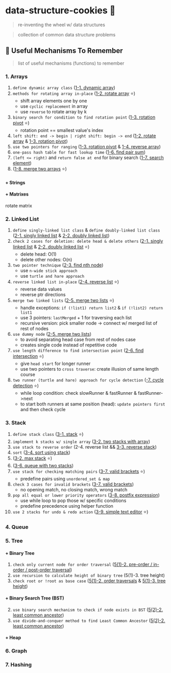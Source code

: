 # data-structure-cookies :cookie:
> re-inventing the wheel w/ data structures

> collection of common data structure problems

## :wrench: Useful Mechanisms To Remember
> list of useful mechanisms (functions) to remember

### 1. Arrays
1. `define dynamic array class` ([1-1. dynamic array](https://github.com/JiwoonKim/data-structure-cookies/blob/master/1_arrays/1_dynamic_array.cpp))
2. `methods for rotating array in-place` ([1-2. rotate array](https://github.com/JiwoonKim/data-structure-cookies/blob/master/1_arrays/2_rotate_array_right.cpp) :star:)
    - shift array elements one by one
    - use `cyclic replacement` in array
    - use `reverse` to rotate array by k
3. `binary search for condition to find rotation point` ([1-3. rotation pivot](https://github.com/JiwoonKim/data-structure-cookies/blob/master/1_arrays/3_rotation_pivot.cpp) :star:)
    - rotation point == smallest value's index
4. `left shift: end -> begin | right shift: begin -> end` ([1-2. rotate array](https://github.com/JiwoonKim/data-structure-cookies/blob/master/1_arrays/2_rotate_array_right.cpp) & [1-3. rotation pivot](https://github.com/JiwoonKim/data-structure-cookies/blob/master/1_arrays/4_reverse_array.cpp))
5. `use two pointers for ranging` ([1-3. rotation pivot](https://github.com/JiwoonKim/data-structure-cookies/blob/master/1_arrays/4_reverse_array.cpp) & [1-4. reverse array](https://github.com/JiwoonKim/data-structure-cookies/blob/master/1_arrays/4_reverse_array.cpp))
6. `one-pass hash table for fast lookup time` ([1-6. find pair sum](https://github.com/JiwoonKim/data-structure-cookies/blob/master/1_arrays/6_find_pair_sum.cpp))
7. `(left <= right)` and `return false at end` for binary search ([1-7. search element](https://github.com/JiwoonKim/data-structure-cookies/blob/master/1_arrays/7_search_element.cpp))
8. ([1-8. merge two arrays](https://github.com/JiwoonKim/data-structure-cookies/blob/master/1_arrays/8_merge_two_arrays.cpp) :star:)

#### + Strings


#### + Matrixes
rotate matrix

### 2. Linked List
1. `define singly-linked list class` & `define doubly-linked list class`  ([2-1. singly linked list](https://github.com/JiwoonKim/data-structure-cookies/blob/master/2_linked_lists/1_singly_linked_list.cpp) & [2-2. doubly linked list](https://github.com/JiwoonKim/data-structure-cookies/blob/master/2_linked_lists/2_doubly_linked_list.cpp))
2. `check 2 cases for deletion: delete head & delete others` ([2-1. singly linked list](https://github.com/JiwoonKim/data-structure-cookies/blob/master/2_linked_lists/1_singly_linked_list.cpp) & [2-2. doubly linked list](https://github.com/JiwoonKim/data-structure-cookies/blob/master/2_linked_lists/2_doubly_linked_list.cpp) :star:)
    - delete head: O(1)
    - delete other nodes: O(n)
3. `two pointer technique` ([2-3. find nth node](https://github.com/JiwoonKim/data-structure-cookies/blob/master/2_linked_lists/3_find_nth_node.cpp))
    - use `n-wide stick approach`
    - use `turtle and hare approach`
4. `reverse linked list in-place` ([2-4. reverse list](https://github.com/JiwoonKim/data-structure-cookies/blob/master/2_linked_lists/4_reverse_list.cpp) :star:)
    - reverse data values
    - reverse ptr directions
5. `merge two linked lists` ([2-5. merge two lists](https://github.com/JiwoonKim/data-structure-cookies/blob/master/2_linked_lists/5_merge_two_lists.cpp) :star:)
    - handle exceptions: `if (!list1) return list2` & `if (!list2) return list1`
    - use 3 pointers: `lastMerged` + 1 for traversing each list
    - recursive version: pick smaller node -> connect w/ merged list of rest of nodes
6. `use dummy node` ([2-5. merge two lists](https://github.com/JiwoonKim/data-structure-cookies/blob/master/2_linked_lists/5_merge_two_lists.cpp))
    - to avoid separating head case from rest of nodes case
    - creates single code instead of repetitive code
7. `use length difference to find intersection point` ([2-6. find intersection](https://github.com/JiwoonKim/data-structure-cookies/blob/master/2_linked_lists/6_find_intersection.cpp) :star:)
    - give `head start` for longer runner
    - use two pointers to `cross traverse`: create illusion of same length course
8. `two runner (turtle and hare) approach for cycle detection` ([-7. cycle detection](https://github.com/JiwoonKim/data-structure-cookies/blob/master/2_linked_lists/7_cycle_detection.cpp) :star:)
    - while loop condition: check slowRunner & fastRunner & fastRunner->next
    - to start both runners at same position (head): `update pointers first` and then check cycle 

### 3. Stack
1. `define stack class` ([3-1. stack](https://github.com/JiwoonKim/data-structure-cookies/blob/master/3_stacks/1_stack.cpp) :star:)
2. `implement k stacks w/ single array` ([3-2. two stacks with array](https://github.com/JiwoonKim/data-structure-cookies/blob/master/3_stacks/2_two_stacks_with_array.cpp))
3. `use stack to reverse order` (2-4. reverse list && [3-3. reverse stack](https://github.com/JiwoonKim/data-structure-cookies/blob/master/3_stacks/3_reverse_stack.cpp))
4. `sort` ([3-4. sort using stack](https://github.com/JiwoonKim/data-structure-cookies/blob/master/3_stacks/4_sort_using_stack.cpp))
5. ([3-2. max stack](https://github.com/JiwoonKim/data-structure-cookies/blob/master/3_stacks/5_max_stack.cpp) :star:)
6. ([3-6. queue with two stacks](https://github.com/JiwoonKim/data-structure-cookies/blob/master/3_stacks/5_max_stack.cpp))
7. `use stack for checking matching pairs` ([3-7. valid brackets](https://github.com/JiwoonKim/data-structure-cookies/blob/master/3_stacks/7_valid_brackets.cpp) :star:)
    - predefine pairs using `unordered_set & map`
8. `check 3 cases for invalid brackets` ([3-7. valid brackets](https://github.com/JiwoonKim/data-structure-cookies/blob/master/3_stacks/7_valid_brackets.cpp))
    - no opening match, no closing match, wrong match
9. `pop all equal or lower priority operators` ([3-8. postfix expression](https://github.com/JiwoonKim/data-structure-cookies/blob/master/3_stacks/8_postfix_expression.cpp))
    - use while loop to pop those w/ specific conditions
    - predefine precedence using helper function
10. `use 2 stacks for undo & redo action` ([3-9. simple text editor](https://github.com/JiwoonKim/data-structure-cookies/blob/master/3_stacks/9_simple_text_editor.cpp) :star:)

### 4. Queue

### 5. Tree

#### + Binary Tree
1. `check only current node for order traversal` ([5(1)-2. pre-order / in-order / post-order traversal](https://github.com/JiwoonKim/data-structure-cookies/blob/master/5_trees/1_binary_trees/2_order_traversals.cpp))
2. `use recursion to calculate height of binary tree` (5(1)-3. tree height)
3. `check root or !root as base case` ([5(1)-2. order traversals](https://github.com/JiwoonKim/data-structure-cookies/blob/master/5_trees/1_binary_trees/2_order_traversals.cpp) & [5(1)-3. tree height](https://github.com/JiwoonKim/data-structure-cookies/blob/master/5_trees/1_binary_trees/3_tree_height.cpp))

#### + Binary Search Tree (BST)
2. `use binary search mechanism to check if node exists in BST` ([5(2)-2. least common ancestor](https://github.com/JiwoonKim/data-structure-cookies/blob/master/5_trees/2_BST/2_least_common_ancestor.cpp))
3. `use divide-and-conquer method to find Least Common Ancestor` ([5(2)-2. least common ancestor](https://github.com/JiwoonKim/data-structure-cookies/blob/master/5_trees/2_BST/2_least_common_ancestor.cpp))

#### + Heap

### 6. Graph

### 7. Hashing


